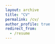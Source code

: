 ```yaml
---
layout: archive
title: "CV"
permalink: /cv/
author_profile: true
redirect_from:
  - /resume
---
```


<a href="pdfs/CV.pdf" class="image fit"><img src="images/CV.jpg" alt=""></a>
